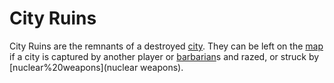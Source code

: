 # City Ruins

City Ruins are the remnants of a destroyed [city](city). They can be left on the [map](map) if a city is captured by another player or [barbarian](barbarian)s and razed, or struck by [nuclear%20weapons](nuclear weapons).
